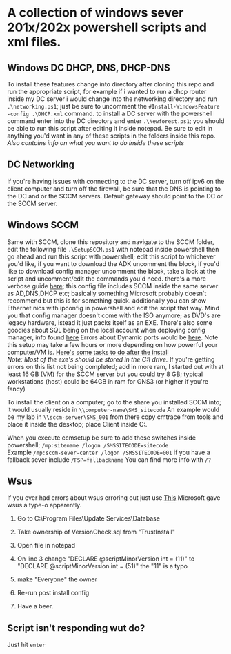 # A collection of windows sever 201x/202x powershell scripts and xml files.

## Windows DC DHCP, DNS, DHCP-DNS

To install these features change into directory after cloning this repo and run the appropriate script, for example if i wanted to run a dhcp router inside my DC server i would change into the networking directory and run `.\networking.ps1`; just be sure to uncomment the 	`#Install-WindowsFeature -config .\DHCP.xml` command. to install a DC server with the powershell command enter into the DC directory and enter `.\Newforest.ps1`; you should be able to run this script after editing it inside notepad. Be sure to edit in anything you'd want in any of these scripts in the folders inside this repo. *Also contains info on what you want to do inside these scripts*

## DC Networking

If you're having issues with connecting to the DC server, turn off ipv6 on the client computer and turn off the firewall, be sure that the DNS is pointing to the DC and or the SCCM servers. Default gateway should point to the DC or the SCCM server.

## Windows SCCM

Same with SCCM, clone this repository and navigate to the SCCM folder, edit the following file `.\SetupSCCM.ps1` with notepad inside powershell then go ahead and run this script
with powershell; edit this script to whichever you'd like, if you want to download the ADK uncomment the block, if you'd like to download config manager uncomment the block, take a look at the script and uncomment/edit the commands you'd need. there's a more verbose guide [here](https://www.prajwaldesai.com/sccm-1902-install-guide-using-baseline-media/#Step-2-SCCM-1902-Prerequisites-Checklist); this config file includes SCCM inside the same server as AD,DNS,DHCP etc; basically something Microsoft probably doesn't recommend but this is for something quick. additionally you can show Ethernet nics with ipconfig in powershell and edit the script that way. Mind you that config manager doesn't come with the ISO anymore; as DVD's are legacy hardware, istead it just packs itself as an EXE. There's also some goodies about SQL being on the local account when deploying config manager, info found [here](https://social.technet.microsoft.com/wiki/contents/articles/36617.sccm-2016-troubleshooting-resolve-sql-server-service-account-issue-during-setup.aspx) Errors about Dynamic ports would be [here](http://www.systemadept.com/2018/02/23/resolve-sccm-site-require-sql-server-tcp-enabled-and-set-static-port/?i=1). Note this setup may take a few hours or more depending on how powerful your computer/VM is. [Here's some tasks to do after the install](https://docs.microsoft.com/en-us/mem/configmgr/core/servers/manage/install-in-console-updates#bkmk_after) </br>
*Note: Most of the exe's should be stored in the C:\ drive.*
If you're getting errors on this list not being completed; add in more ram, I started out with at least 16 GB (VM) for the SCCM server but you could try 8 GB; typical workstations (host) could be 64GB in ram for GNS3 (or higher if you're fancy)

To install the client on a computer; go to the share you installed SCCM into; it would usually reside in `\\computer-name\SMS_sitecode`
An example would be my lab in `\\sccm-server\SMS_001` from there copy cmtrace from tools and place it inside the desktop; place Client inside C:\.

When you execute ccmsetup be sure to add these switches inside powershell; `/mp:sitename /logon /SMSSITECODE=sitecode`</br>
Example `/mp:sccm-sever-center /logon /SMSSITECODE=001` if you have a fallback sever include `/FSP=fallbackname` You can find more info with `/?`

## Wsus
If you ever had errors about wsus erroring out just use [This](https://docs.microsoft.com/en-us/answers/questions/754982/windows-server-2022-wsus-fatal-error-the-schema-ve.html) Microsoft gave wsus a type-o apparently.

1) Go to C:\Program Files\Update Services\Database

2) Take ownership of VersionCheck.sql from "TrustInstall"

3) Open file in notepad

4) On line 3 change "DECLARE @scriptMinorVersion int = (11)" to "DECLARE @scriptMinorVersion int = (51)"
the "11" is a typo

5) make "Everyone" the owner

6) Re-run post install config

7) Have a beer.

## Script isn't responding wut do?

Just hit `enter`
